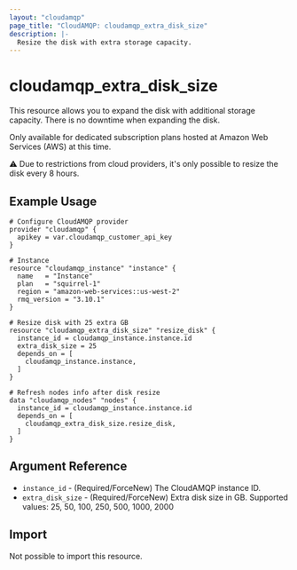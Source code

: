 ```yaml
---
layout: "cloudamqp"
page_title: "CloudAMQP: cloudamqp_extra_disk_size"
description: |-
  Resize the disk with extra storage capacity.
---
```


# cloudamqp_extra_disk_size

This resource allows you to expand the disk with additional storage capacity. There is no downtime when expanding the disk.

Only available for dedicated subscription plans hosted at Amazon Web Services (AWS) at this time.

⚠️  Due to restrictions from cloud providers, it's only possible to resize the disk every 8 hours.

## Example Usage

```hcl
# Configure CloudAMQP provider
provider "cloudamqp" {
  apikey = var.cloudamqp_customer_api_key
}

# Instance
resource "cloudamqp_instance" "instance" {
  name   = "Instance"
  plan   = "squirrel-1"
  region = "amazon-web-services::us-west-2"
  rmq_version = "3.10.1"
}

# Resize disk with 25 extra GB
resource "cloudamqp_extra_disk_size" "resize_disk" {
  instance_id = cloudamqp_instance.instance.id
  extra_disk_size = 25
  depends_on = [
    cloudamqp_instance.instance,
  ]
}

# Refresh nodes info after disk resize
data "cloudamqp_nodes" "nodes" {
  instance_id = cloudamqp_instance.instance.id
  depends_on = [
    cloudamqp_extra_disk_size.resize_disk,
  ]
}
```

## Argument Reference

* `instance_id`       - (Required/ForceNew) The CloudAMQP instance ID.
* `extra_disk_size`   - (Required/ForceNew) Extra disk size in GB. Supported values: 25, 50, 100, 250, 500, 1000, 2000

## Import

Not possible to import this resource.
